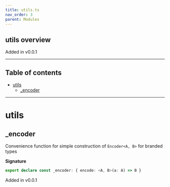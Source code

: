 ```yaml
---
title: utils.ts
nav_order: 3
parent: Modules
---
```


## utils overview

Added in v0.0.1

---

<h2 class="text-delta">Table of contents</h2>

- [utils](#utils)
  - [\_encoder](#_encoder)

---

# utils

## \_encoder

Convenience function for simple construction of `Encoder<A, B>` for branded types

**Signature**

```ts
export declare const _encoder: { encode: <A, B>(a: A) => B }
```

Added in v0.0.1
